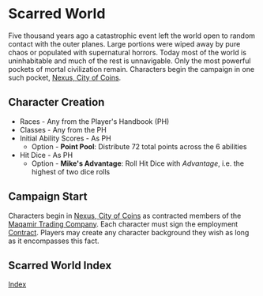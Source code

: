 # Scarred World
Five thousand years ago a catastrophic event left the world open to random contact with the outer planes. Large portions were wiped away by pure chaos or populated with supernatural horrors. Today most of the world is uninhabitable and much of the rest is unnavigable. Only the most powerful pockets of mortal civilization remain. Characters begin the campaign in one such pocket, [Nexus, City of Coins](./city-of-coins.md).

## Character Creation
* Races - Any from the Player's Handbook (PH)
* Classes - Any from the PH
* Initial Ability Scores - As PH
    * Option - **Point Pool**: Distribute 72 total points across the 6 abilities
* Hit Dice - As PH
    * Option - **Mike's Advantage**: Roll Hit Dice with *Advantage*, i.e. the highest of two dice rolls

## Campaign Start
Characters begin in [Nexus, City of Coins](./city-of-coins.md) as contracted members of the [Maqamir Trading Company](./maqamir.md). Each character must sign the employment [Contract](./contract.md). Players may create any character background they wish as long as it encompasses this fact.

## Scarred World Index
[Index](./index.md)